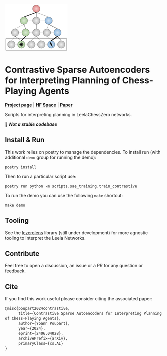 <img src="./assets/figures/lczero-planning_thumbnail.png" alt="dynamical concepts" width="200"/>

# Contrastive Sparse Autoencoders for Interpreting Planning of Chess-Playing Agents

[**Project page**](https://yp-edu.github.io/publications/lczero-planning) | [**HF Space**](https://huggingface.co/spaces/lczero-planning/lczero-planning-demo) | [**Paper**](http://arxiv.org/abs/2406.04028)

Scripts for interpreting planning in LeelaChessZero networks.

:red_circle: __*Not a stable codebase*__

## Install & Run

This work relies on poetry to manage the dependencies. To install run (with additional `demo` group for running the demo):

```
poetry install
```

Then to run a particular script use:

```
poetry run python -m scripts.sae_training.train_contrastive
```

To run the demo you can use the following `make` shortcut:

```
make demo
```

## Tooling

See the [lczerolens](https://github.com/Xmaster6y/lczerolens) library (still under development) for more agnostic tooling to interpret the Leela Networks.

## Contribute

Feel free to open a discussion, an issue or a PR for any question or feedback.

## Cite

If you find this work useful please consider citing the associated paper:

```
@misc{poupart2024contrastive,
      title={Contrastive Sparse Autoencoders for Interpreting Planning of Chess-Playing Agents},
      author={Yoann Poupart},
      year={2024},
      eprint={2406.04028},
      archivePrefix={arXiv},
      primaryClass={cs.AI}
}
```
